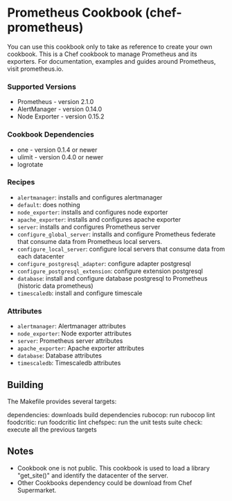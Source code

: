 
# Prometheus Cookbook (chef-prometheus)

You can use this cookbook only to take as reference to create your own cookbook.
This is a Chef cookbook to manage Prometheus and its exporters.
For documentation, examples and guides around Prometheus, visit prometheus.io.

### Supported Versions

* Prometheus - version 2.1.0
* AlertManager - version 0.14.0
* Node Exporter - version 0.15.2

### Cookbook Dependencies

* one - version 0.1.4 or newer
* ulimit - version 0.4.0 or newer
* logrotate

### Recipes

* `alertmanager`: installs and configures alertmanager
* `default`: does nothing
* `node_exporter`: installs and configures node exporter
* `apache_exporter`: installs and configures apache exporter
* `server`: installs and configures Prometheus server
* `configure_global_server`: installs and configure Prometheus federate that consume data from Prometheus local servers.
* `configure_local_server`: configure local servers that consume data from each datacenter
* `configure_postgresql_adapter`: configure adapter postgresql
* `configure_postgresql_extension`: configure extension postgresql
* `database`: install and configure database postgresql to Prometheus (historic data prometheus)
* `timescaledb`: install and configure timescale

### Attributes

* `alertmanager`: Alertmanager attributes
* `node_exporter`: Node exporter attributes
* `server`: Prometheus server attributes
* `apache_exporter`: Apache exporter attributes
* `database`: Database attributes
* `timescaledb`: Timescaledb attributes

## Building

The Makefile provides several targets:

dependencies: downloads build dependencies
rubocop: run rubocop lint
foodcritic: run foodcritic lint
chefspec: run the unit tests suite
check: execute all the previous targets

## Notes

* Cookbook one is not public. This cookbook is used to load a library "get_site()" and identify the datacenter of the server.
* Other Cookbooks dependency could be download from Chef Supermarket.

